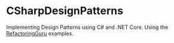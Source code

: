 # CSharpDesignPatterns
Implementing Design Patterns using C# and .NET Core.
Using the [RefactoringGuru](https://refactoring.guru/design-patterns/csharp) examples.